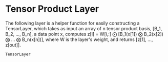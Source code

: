 # Tensor Product Layer

The following layer is a helper function for easily constructing a TensorLayer, which
takes as input an array of n tensor product basis, [B_1, B_2, ..., B_n], a data
point x, computes z[i] = W[i,:] ⨀ [B_1(x[1]) ⨂ B_2(x[2]) ⨂ ... ⨂ B_n(x[n])],
where W is the layer's weight, and returns [z[1], ..., z[out]].

```@docs
TensorLayer
```
